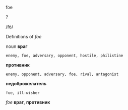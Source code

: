 foe

?

/fō/

Definitions of _foe_

noun
**враг**

    enemy, foe, adversary, opponent, hostile, philistine
**противник**

    enemy, opponent, adversary, foe, rival, antagonist
**недоброжелатель**

    foe, ill-wisher

_foe_
**враг**, **противник**